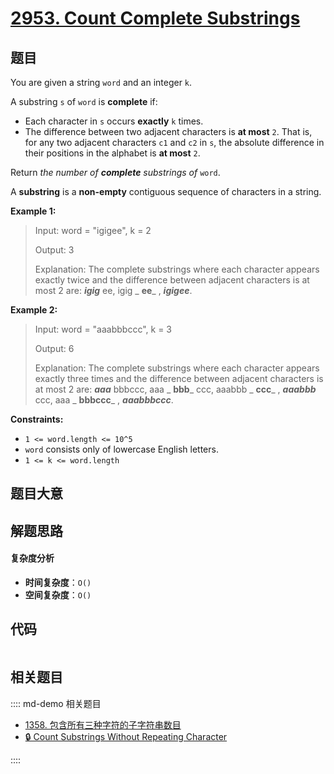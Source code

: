 # [2953. Count Complete Substrings](https://leetcode.com/problems/count-complete-substrings/)

## 题目

You are given a string `word` and an integer `k`.

A substring `s` of `word` is **complete** if:

- Each character in `s` occurs **exactly** `k` times.
- The difference between two adjacent characters is **at most** `2`. That is, for any two adjacent characters `c1` and `c2` in `s`, the absolute difference in their positions in the alphabet is **at most** `2`.

Return _the number of **complete** substrings of_ `word`.

A **substring** is a **non-empty** contiguous sequence of characters in a
string.

**Example 1:**

> Input: word = "igigee", k = 2
>
> Output: 3
>
> Explanation: The complete substrings where each character appears exactly twice and the difference between adjacent characters is at most 2 are: _**igig**_ ee, igig _ **ee**_ , _**igigee**_.

**Example 2:**

> Input: word = "aaabbbccc", k = 3
>
> Output: 6
>
> Explanation: The complete substrings where each character appears exactly three times and the difference between adjacent characters is at most 2 are: **_aaa_** bbbccc, aaa _ **bbb**_ ccc, aaabbb _ **ccc**_ , **_aaabbb_** ccc, aaa _ **bbbccc**_ , _**aaabbbccc**_.

**Constraints:**

- `1 <= word.length <= 10^5`
- `word` consists only of lowercase English letters.
- `1 <= k <= word.length`

## 题目大意

## 解题思路

#### 复杂度分析

- **时间复杂度**：`O()`
- **空间复杂度**：`O()`

## 代码

```javascript

```

## 相关题目

:::: md-demo 相关题目

- [1358. 包含所有三种字符的子字符串数目](https://leetcode.com/problems/number-of-substrings-containing-all-three-characters)
- [🔒 Count Substrings Without Repeating Character](https://leetcode.com/problems/count-substrings-without-repeating-character)

::::
